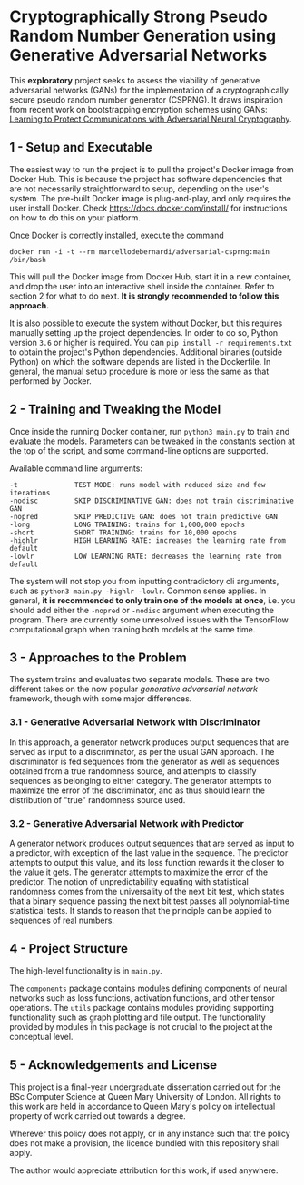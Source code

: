 # Cryptographically Strong Pseudo Random Number Generation using Generative Adversarial Networks
This **exploratory** project seeks to assess the viability of generative 
adversarial networks (GANs) for the implementation of a cryptographically 
secure pseudo random number generator (CSPRNG). It draws inspiration from recent 
work on bootstrapping encryption schemes using GANs: [Learning to Protect Communications
with Adversarial Neural Cryptography](https://arxiv.org/abs/1610.06918).


## 1 - Setup and Executable
The easiest way to run the project is to pull the project's Docker image from
Docker Hub. This is because the project has software dependencies that are not
necessarily straightforward to setup, depending on the user's system. The pre-built
Docker image is plug-and-play, and only requires the user install Docker. Check
https://docs.docker.com/install/ for instructions on how to do this on your platform. 

Once Docker is correctly installed, execute the command

`docker run -i -t --rm marcellodebernardi/adversarial-csprng:main /bin/bash`

This will pull the Docker image from Docker Hub, start it in a new container, and
drop the user into an interactive shell inside the container. Refer to section 2
for what to do next. **It is strongly recommended to follow this approach.**

It is also possible to execute the system without Docker, but this requires manually
setting up the project dependencies. In order to do so, Python version `3.6` or 
higher is required. You can `pip install -r requirements.txt` to obtain the project's 
Python dependencies. Additional binaries (outside Python) on which the software depends
are listed in the Dockerfile. In general, the manual setup procedure is more or less
the same as that performed by Docker. 


## 2 - Training and Tweaking the Model
Once inside the running Docker container, run `python3 main.py` to train and 
evaluate the models. Parameters can be tweaked in the constants section at the 
top of the script, and some command-line options are supported. 

Available command line arguments:
```
-t              TEST MODE: runs model with reduced size and few iterations
-nodisc         SKIP DISCRIMINATIVE GAN: does not train discriminative GAN
-nopred         SKIP PREDICTIVE GAN: does not train predictive GAN
-long           LONG TRAINING: trains for 1,000,000 epochs
-short          SHORT TRAINING: trains for 10,000 epochs
-highlr         HIGH LEARNING RATE: increases the learning rate from default
-lowlr          LOW LEARNING RATE: decreases the learning rate from default
```

The system will not stop you from inputting contradictory cli arguments, such as
`python3 main.py -highlr -lowlr`. Common sense applies. In general,
**it is recommended to only train one of the models at once**, i.e. you should
add either the `-nopred` or `-nodisc` argument when executing the program. There
are currently some unresolved issues with the TensorFlow computational graph 
when training both models at the same time.


## 3 - Approaches to the Problem
The system trains and evaluates two separate models. These are two different
takes on the now popular *generative adversarial network* framework, though
with some major differences.

### 3.1 - Generative Adversarial Network with Discriminator
In this approach, a generator network produces output sequences that are served
as input to a discriminator, as per the usual GAN approach. The discriminator is
fed sequences from the generator as well as sequences obtained from a true randomness
source, and attempts to classify sequences as belonging to either category. The
generator attempts to maximize the error of the discriminator, and as thus should
learn the distribution of "true" randomness source used.

### 3.2 - Generative Adversarial Network with Predictor
A generator network produces output sequences that are served as input to a predictor,
with exception of the last value in the sequence. The predictor attempts to output
this value, and its loss function rewards it the closer to the value it gets. The
generator attempts to maximize the error of the predictor. The notion of unpredictability
equating with statistical randomness comes from the universality of the next bit
test, which states that a binary sequence passing the next bit test passes all
polynomial-time statistical tests. It stands to reason that the principle can be applied
to sequences of real numbers.


## 4 - Project Structure
The high-level functionality is in `main.py`. 

The `components` package contains modules defining components of neural networks such 
as loss functions, activation functions, and other tensor operations. The `utils` package 
contains modules providing supporting functionality such as graph plotting and file output. 
The functionality provided by modules in this package is not crucial to the project 
at the conceptual level.


## 5 - Acknowledgements and License
This project is a final-year undergraduate dissertation carried out for the BSc Computer
Science at Queen Mary University of London. All rights to this work are held in accordance
to Queen Mary's policy on intellectual property of work carried out towards a degree.

Wherever this policy does not apply, or in any instance such that the policy does not make
a provision, the licence bundled with this repository shall apply.

The author would appreciate attribution for this work, if used anywhere.